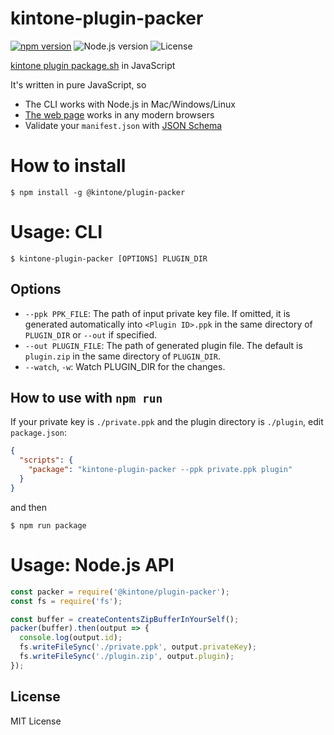 kintone-plugin-packer
====

[![npm version](https://badge.fury.io/js/%40kintone%2Fplugin-packer.svg)](https://badge.fury.io/js/%40kintone%2Fplugin-packer)
![Node.js version](https://img.shields.io/badge/dynamic/json.svg?url=https://raw.githubusercontent.com/kintone/js-sdk/master/packages/plugin-packer/package.json&label=node&query=$.engines.node&colorB=blue)
![License](https://img.shields.io/npm/l/@kintone/plugin-packer.svg)

[kintone plugin package.sh](https://github.com/kintone-samples/plugin-samples) in JavaScript

It's written in pure JavaScript, so

- The CLI works with Node.js in Mac/Windows/Linux
- [The web page](https://plugin-packer.kintone.dev/) works in any modern browsers
- Validate your `manifest.json` with [JSON Schema](https://github.com/kintone/js-sdk/tree/master/packages/plugin-manifest-validator)

# How to install

```console
$ npm install -g @kintone/plugin-packer
```

# Usage: CLI

```console
$ kintone-plugin-packer [OPTIONS] PLUGIN_DIR
```

## Options

- `--ppk PPK_FILE`: The path of input private key file. If omitted, it is generated automatically into `<Plugin ID>.ppk` in the same directory of `PLUGIN_DIR` or `--out` if specified.
- `--out PLUGIN_FILE`: The path of generated plugin file. The default is `plugin.zip` in the same directory of `PLUGIN_DIR`.
- `--watch`, `-w`: Watch PLUGIN_DIR for the changes.

## How to use with `npm run`

If your private key is `./private.ppk` and the plugin directory is `./plugin`, edit `package.json`:

```json
{
  "scripts": {
    "package": "kintone-plugin-packer --ppk private.ppk plugin"
  }
}
```

and then

```console
$ npm run package
```

# Usage: Node.js API

```js
const packer = require('@kintone/plugin-packer');
const fs = require('fs');

const buffer = createContentsZipBufferInYourSelf();
packer(buffer).then(output => {
  console.log(output.id);
  fs.writeFileSync('./private.ppk', output.privateKey);
  fs.writeFileSync('./plugin.zip', output.plugin);
});
```

## License

MIT License
